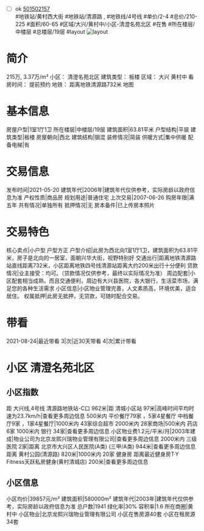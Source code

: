 - [ ] ok [501502157](https://bj.5i5j.com/ershoufang/501502157.html)  
 #地铁站/黄村西大街 #地铁站/清源路 ,  #地铁线/4号线
#单价/2-4 #总价/210-225 #面积/60-65   #区域/大兴/黄村中/小区-清澄名苑北区 #在售 #所在楼层/中楼层 #总楼层/19层 #layout 
![layout](http://image2a.5i5j.com/bdir/layout/d6822966813449bfbc42dd5b14746ec2.jpg_P5.jpg) 
# 简介 
 215万,  3.37万/m² 
小区： 清澄名苑北区
建筑类型： 板楼
区域： 大兴 黄村中
看房时间： 提前预约
地铁： 距离地铁清源路732米 地图
# 基本信息 
 房屋户型|1室1厅1卫
所在楼层|中楼层/19层
建筑面积|63.81平米
户型结构|平层
建筑类型|板楼
房屋朝向|西北
建筑结构|钢混
装修情况|简装
供暖方式|集中供暖
配备电梯|有
# 交易信息 
 发布时间|2021-05-20
建筑年代|2006年|建筑年代仅供参考，实际房龄以政府信息为准
产权性质|商品房
规划用途|普通住宅
上次交易|2007-06-26
购房年限|满五年
共有情况|单独所有
抵押情况|无
房本备件|已上传房本照片
# 交易特色 
 核心卖点|小户型  户型方正
户型介绍|此房为西北向1室1厅1卫，建筑面积为63.81平米，房子是北向的一居室，面朝兴华大街，视野特别好
交通出行|距离地铁清源路站直线距离732米，小区距离地铁四号线清源站距离大约200米出行十分便利
贷款情况|业主接受：均可。（贷款情况仅供参考，最终以实际情况为准）
周边配套|小区配套相当成熟，而且交通便利，周边有大兴县医院，各大银行，生活菜市场，满足您的各种生活需求
小区信息|小区物业管理完善，人文素质高，环境优美，适合居住。
权属抵押|此房无抵押，无贷款，可随时配合交易。
# 带看 
 2021-08-24|最近带看	 3|次|近30天带看	 4|次|累计带看
# 小区 清澄名苑北区
## 小区指数 
 距 大兴线,4号线 清源路地铁站-C口 962米|距 清城小区站 97米|高峰时间平均时速为23.7km/h|查看更多周边信息
500米内 平价餐厅79家 ，5家4星餐厅
中档餐厅9家 ，1家4星餐厅|1000米内 43家综合超市
2000米内 28家商场|500米内 药店 6家
1000米内 银行 34家|查看更多周边信息
小区物业费1.2元/平米/月|2003年建成|物业公司为北京龙熙兴瑞物业管理有限公司|查看更多周边信息
2000米内 三级医院 2家|距离 北京市大兴区人民医院(A类) (三甲/A类) 944米|查看更多周边信息
距离 黄村公园(清源路) 820米|1000米内 20家 健身房
距离最近健身房T·Y Fitness天跃私房健身(黄村清城店) 200米|查看更多周边信息
## 小区信息 
 小区均价|39857元/m²
建筑面积|580000m²
建筑年代|2003年|建筑年代仅供参考，实际房龄以政府信息为准
总户数|1941
绿化率|30%
容积率|1.6
所在商圈|黄村中
小区物业|北京龙熙兴瑞物业管理有限公司
小区在售房源40套
小区在租房源34套
